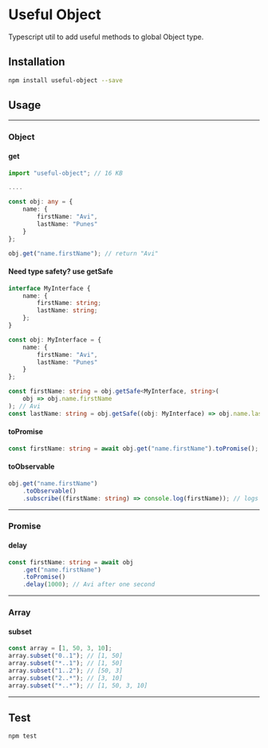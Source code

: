 # Useful Object

Typescript util to add useful methods to global Object type.

## Installation

```sh
npm install useful-object --save
```

## Usage

---

### Object

#### get

```typescript
import "useful-object"; // 16 KB

....

const obj: any = {
    name: {
        firstName: "Avi",
        lastName: "Punes"
    }
};

obj.get("name.firstName"); // return "Avi"
```

#### Need type safety? use getSafe

```typescript
interface MyInterface {
    name: {
        firstName: string;
        lastName: string;
    };
}

const obj: MyInterface = {
    name: {
        firstName: "Avi",
        lastName: "Punes"
    }
};

const firstName: string = obj.getSafe<MyInterface, string>(
    obj => obj.name.firstName
); // Avi
const lastName: string = obj.getSafe((obj: MyInterface) => obj.name.lastName); // Punes
```

#### toPromise

```typescript
const firstName: string = await obj.get("name.firstName").toPromise(); // Avi
```

#### toObservable

```typescript
obj.get("name.firstName")
    .toObservable()
    .subscribe((firstName: string) => console.log(firstName)); // logs Avi
```

---

### Promise

#### delay

```typescript
const firstName: string = await obj
    .get("name.firstName")
    .toPromise()
    .delay(1000); // Avi after one second
```

---

### Array

#### subset

```typescript
const array = [1, 50, 3, 10];
array.subset("0..1"); // [1, 50]
array.subset("*..1"); // [1, 50]
array.subset("1..2"); // [50, 3]
array.subset("2..*"); // [3, 10]
array.subset("*..*"); // [1, 50, 3, 10]
```

---

## Test

```sh
npm test
```
